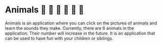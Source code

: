 # Animals  🦅 🦁 🐴 🐘 🐍 🐁

Animals is an application where you can click on the pictures of animals and learn the sounds they make. Currently, there are 6 animals in the application. Their number will increase in the future. It is an application that can be used to have fun with your children or siblings.
